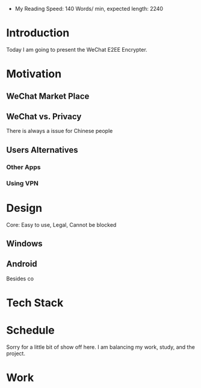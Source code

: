 - My Reading Speed: 140 Words/ min, expected length: 2240
# Introduction
Today I am going to present the WeChat E2EE Encrypter. 
# Motivation
## WeChat Market Place
## WeChat vs. Privacy
There is always a issue for Chinese people 
## Users Alternatives
### Other Apps
### Using VPN

# Design
Core: Easy to use, Legal, Cannot be blocked
## Windows
## Android

Besides co

# Tech Stack


# Schedule 
Sorry for a little bit of show off here. I am balancing my work, study, and the project. 

# Work